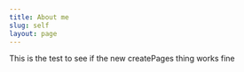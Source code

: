 ```yaml
---
title: About me
slug: self
layout: page
---
```


This is the test to see if the new createPages thing works fine
